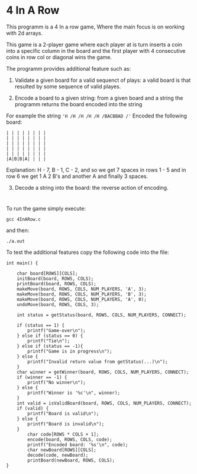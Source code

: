 # 4 In A Row

This programm is a 4 In a row game, Where the main focus is on working with 2d arrays.

This game is a 2-player game where each player at is turn inserts a coin into a specific column in the board and the first player with 4 consecutive coins in row col or diagonal wins the game.

The programm provides additional feature such as:

1. Validate a given board for a valid sequenct of plays: a valid board is that resulted by some sequence of valid playes.

2. Encode a board to a given string: from a given board and a string the programm returns the board encoded into the string

For example the string ```'H /H /H /H /H /BACBBAD /'``` Encoded the following board:

~~~~~~~~~~~~~~~
| | | | | | | |
| | | | | | | |
| | | | | | | |
| | | | | | | |
| | | | | | | |
|A|B|B|A| | | |
~~~~~~~~~~~~~~~

Explanation: H - 7, B - 1, C - 2, and so we get 7 spaces in rows 1 - 5 and in row 6 we get 1 A 2 B's and another A and finally 3 spaces.

3. Decode a string into the board: the reverse action of encoding.

# 

To run the game simply execute:

```
gcc 4InARow.c
```

and then:
```
./a.out
```

To test the additional features copy the following code into the file:

```
int main() {

    char board[ROWS][COLS];
    initBoard(board, ROWS, COLS);
    printBoard(board, ROWS, COLS);
    makeMove(board, ROWS, COLS, NUM_PLAYERS, 'A', 3);
    makeMove(board, ROWS, COLS, NUM_PLAYERS, 'B', 3);
    makeMove(board, ROWS, COLS, NUM_PLAYERS, 'A', 0);
    undoMove(board, ROWS, COLS, 3);

    int status = getStatus(board, ROWS, COLS, NUM_PLAYERS, CONNECT);
        
    if (status == 1) {
        printf("Game-over\n");
    } else if (status == 0) {
        printf("Tie\n");
    } else if (status == -1){
        printf("Game is in progress\n");
    } else {
        printf("Invalid return value from getStatus(...)\n");
    }
    char winner = getWinner(board, ROWS, COLS, NUM_PLAYERS, CONNECT);
    if (winner == -1) {
        printf("No winner\n");
    } else {
        printf("Winner is '%c'\n", winner);
    }
    int valid = isValidBoard(board, ROWS, COLS, NUM_PLAYERS, CONNECT);
    if (valid) {
        printf("Board is valid\n");
    } else {
        printf("Board is invalid\n");
    }
        char code[ROWS * COLS + 1];
        encode(board, ROWS, COLS, code);
        printf("Encoded board: '%s'\n", code);
        char newBoard[ROWS][COLS];
        decode(code, newBoard);
        printBoard(newBoard, ROWS, COLS);
}

```
